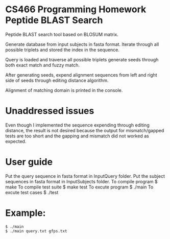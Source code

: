 # CS466 Programming Homework Peptide BLAST Search

Peptide BLAST search tool based on BLOSUM matrix.

Generate database from input subjects in fasta format.
Iterate through all possible triplets and stored the index in the sequence.

Query is loaded and traverse all possible triplets generate seeds through both exact match and fuzzy match.

After generating seeds, expend alignment sequences from left and right side of seeds through editing distance algorithm.

Alignment of matching domain is printed in the console.

# Unaddressed issues

Even though I implemented the sequence expending through editing distance, the result is not desired because the output for mismatch/gapped tests are too short and the gapping and mismatch did not worked as expected.

# User guide

Put the query sequence in fasta format in InputQuery folder.
Put the subject sequences in fasta format in InputSubjects folder.
<bar>
To compile program    $ make
To compile test suite $ make test
To excute program     $ ./main <query file name> <subject file name>
To excute test cases  $ ./test

# Example:

    $ ./main
    $ ./main query.txt gfps.txt

